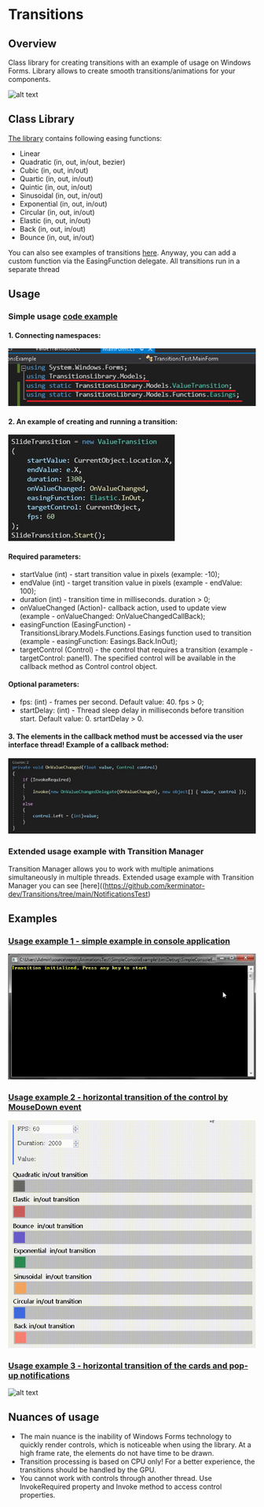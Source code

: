 # Transitions
## Overview 

Class library for creating transitions with an example of usage on Windows Forms. Library allows to create smooth transitions/animations for your components.

![alt text](https://github.com/kerminator-dev/Transitions/blob/main/Images/preview2.gif?raw=true)

## Class Library
[The library](https://github.com/kerminator-dev/Transitions/blob/main/TransitionsLibrary/bin/Debug/TransitionsLibrary.dll) contains following easing functions:
- Linear
- Quadratic (in, out, in/out, bezier)
- Cubic (in, out, in/out)
- Quartic (in, out, in/out)
- Quintic (in, out, in/out)
- Sinusoidal (in, out, in/out)
- Exponential (in, out, in/out)
- Circular (in, out, in/out)
- Elastic (in, out, in/out)
- Back (in, out, in/out)
- Bounce (in, out, in/out)

You can also see examples of transitions [here](https://easings.net/). Anyway, you can add a custom function via the EasingFunction delegate. All transitions run in a separate thread

## Usage

### Simple usage [code example](https://github.com/kerminator-dev/Transitions/blob/main/ConsoleTest/Program.cs)

#### 1. Connecting namespaces:

![alt text](https://github.com/kerminator-dev/Transitions/blob/main/Images/code-example-3.png?raw=true)

#### 2. An example of creating and running a transition:

![alt text](https://github.com/kerminator-dev/Transitions/blob/main/Images/code-example-1.JPG?raw=true)

#### Required parameters: 
- startValue      (int) - start transition value in pixels (example: -10);
- endValue        (int) - target transition value in pixels (example - endValue: 100);
- duration        (int) - transition time in milliseconds. duration > 0;
- onValueChanged  (Action)- callback action, used to update view (example - onValueChanged: OnValueChangedCallBack);
- easingFunction  (EasingFunction) - TransitionsLibrary.Models.Functions.Easings function used to transition (example - easingFunction: Easings.Back.InOut);
- targetControl   (Control) - the control that requires a transition (example - targetControl: panel1). The specified control will be available in the callback method as Control control object.

#### Optional parameters:
- fps:            (int) - frames per second. Default value: 40. fps > 0;
- startDelay:     (int) - Thread sleep delay in milliseconds before transition start. Default value: 0. srtartDelay > 0.

#### 3. The elements in the callback method must be accessed via the user interface thread! Example of a callback method:

![alt text](https://github.com/kerminator-dev/Transitions/blob/main/Images/code-example-2.JPG?raw=true)

### Extended usage example with Transition Manager

Transition Manager allows you to work with multiple animations simultaneously in multiple threads. 
Extended usage example with Transition Manager you can see [here]((https://github.com/kerminator-dev/Transitions/tree/main/NotificationsTest)

## Examples

### [Usage example 1 - simple example in console application](https://github.com/kerminator-dev/Transitions/tree/main/SimpleConsoleExample)

![alt ext](https://github.com/kerminator-dev/Transitions/blob/main/Images/preview3.gif?raw=true)

### [Usage example 2 - horizontal transition of the control by MouseDown event](https://github.com/kerminator-dev/Transitions/tree/main/TransitionsTest)

![alt text](https://github.com/kerminator-dev/Transitions/blob/main/Images/preview.gif?raw=true)

### [Usage example 3 - horizontal transition of the cards and pop-up notifications](https://github.com/kerminator-dev/Transitions/tree/main/NotificationsTest)

![alt text](https://github.com/kerminator-dev/Transitions/blob/main/Images/preview2.gif?raw=true)

## Nuances of usage

- The main nuance is the inability of Windows Forms technology to quickly render controls, which is noticeable when using the library. At a high frame rate, the elements do not have time to be drawn.
- Transition processing is based on CPU only! For a better experience, the transitions should be handled by the GPU.
- You cannot work with controls through another thread. Use InvokeRequired property and Invoke method to access control properties.
